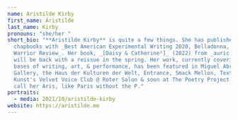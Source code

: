 ```yaml
---
name: Aristilde Kirby
first_name: Aristilde
last_name: Kirby
pronouns: "she/her "
short_bio: "**Aristilde Kirby** is quite a few things. She has published
  chapbooks with _Best American Experimental Writing 2020, Belladonna, & Black
  Warrior Review_. Her book, _[Daisy & Catherine²]_ (2022) from _auric press_
  will be back with a reissue in the spring. Her work, currently covering the
  bases of writing, art, & performance, has been featured in Miguel Abreu
  Gallery, the Haus der Kulturen der Welt, Entrance, Smack Mellon, Texte Zur
  Kunst's Velvet Voice Club @ Roter Salon & soon at The Poetry Project. You can
  call her Aris, like Paris without the P."
portraits:
  - media: 2021/10/aristilde-kirby
website: https://aristilde.me
---
```

